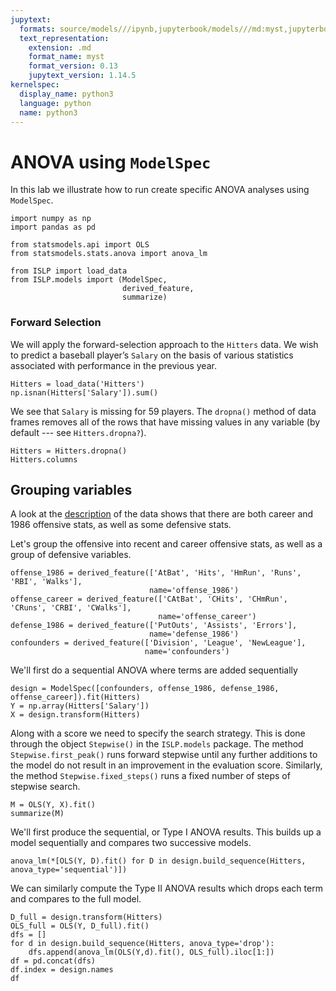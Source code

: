 ```yaml
---
jupytext:
  formats: source/models///ipynb,jupyterbook/models///md:myst,jupyterbook/models///ipynb
  text_representation:
    extension: .md
    format_name: myst
    format_version: 0.13
    jupytext_version: 1.14.5
kernelspec:
  display_name: python3
  language: python
  name: python3
---
```


# ANOVA using `ModelSpec`


In this lab we illustrate how to run create specific ANOVA analyses
using `ModelSpec`.

```{code-cell} ipython3
import numpy as np
import pandas as pd

from statsmodels.api import OLS
from statsmodels.stats.anova import anova_lm

from ISLP import load_data
from ISLP.models import (ModelSpec,
                         derived_feature,
                         summarize)
```

### Forward Selection
 
We will  apply the forward-selection approach to the  `Hitters` 
data.  We wish to predict a baseball player’s `Salary` on the
basis of various statistics associated with performance in the
previous year.

```{code-cell} ipython3
Hitters = load_data('Hitters')
np.isnan(Hitters['Salary']).sum()
```

    
 We see that `Salary` is missing for 59 players. The
`dropna()`  method of data frames removes all of the rows that have missing
values in any variable (by default --- see  `Hitters.dropna?`).

```{code-cell} ipython3
Hitters = Hitters.dropna()
Hitters.columns
```

## Grouping variables

A look at the [description](https://islp.readthedocs.io/en/latest/datasets/Hitters.html) of the data shows
that there are both career and 1986 offensive stats, as well as some defensive stats.

Let's group the offensive into recent and career offensive stats, as well as a group of defensive variables.

```{code-cell} ipython3
offense_1986 = derived_feature(['AtBat', 'Hits', 'HmRun', 'Runs', 'RBI', 'Walks'],
                               name='offense_1986')
offense_career = derived_feature(['CAtBat', 'CHits', 'CHmRun', 'CRuns', 'CRBI', 'CWalks'],
                                 name='offense_career')
defense_1986 = derived_feature(['PutOuts', 'Assists', 'Errors'],
                               name='defense_1986')
confounders = derived_feature(['Division', 'League', 'NewLeague'],
                              name='confounders')
```

We'll first do a sequential ANOVA where terms are added sequentially

```{code-cell} ipython3
design = ModelSpec([confounders, offense_1986, defense_1986, offense_career]).fit(Hitters)
Y = np.array(Hitters['Salary'])
X = design.transform(Hitters)
```

Along with a score we need to specify the search strategy. This is done through the object
`Stepwise()`  in the `ISLP.models` package. The method `Stepwise.first_peak()`
runs forward stepwise until any further additions to the model do not result
in an improvement in the evaluation score. Similarly, the method `Stepwise.fixed_steps()`
runs a fixed number of steps of stepwise search.

```{code-cell} ipython3
M = OLS(Y, X).fit()
summarize(M)
```

We'll first produce the sequential, or Type I ANOVA results. This builds up a model sequentially and compares
two successive models.

```{code-cell} ipython3
anova_lm(*[OLS(Y, D).fit() for D in design.build_sequence(Hitters, anova_type='sequential')])
```

We can similarly compute the Type II ANOVA results which drops each term and compares to the full model.

```{code-cell} ipython3
D_full = design.transform(Hitters)
OLS_full = OLS(Y, D_full).fit()
dfs = []
for d in design.build_sequence(Hitters, anova_type='drop'):
    dfs.append(anova_lm(OLS(Y,d).fit(), OLS_full).iloc[1:])
df = pd.concat(dfs)
df.index = design.names
df
```
